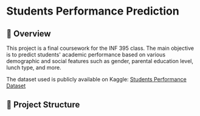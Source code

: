 # Students Performance Prediction

## 📌 Overview

This project is a final coursework for the INF 395 class. The main objective is to predict students' academic performance based on various demographic and social features such as gender, parental education level, lunch type, and more.

The dataset used is publicly available on Kaggle: [Students Performance Dataset](https://www.kaggle.com/datasets/rabieelkharoua/students-performance-dataset)

## 📁 Project Structure

